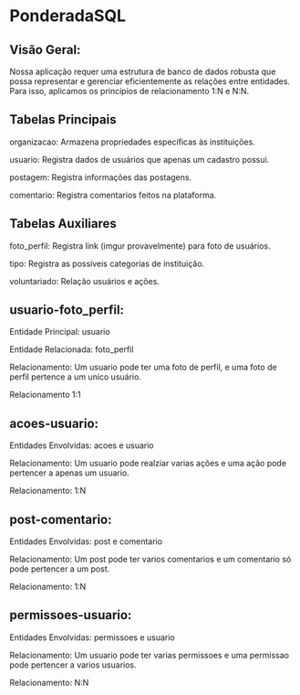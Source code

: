 # PonderadaSQL
## Visão Geral:
Nossa aplicação requer uma estrutura de banco de dados robusta que possa representar e gerenciar eficientemente as relações entre entidades. Para isso, aplicamos os princípios de relacionamento 1:N e N:N.

## Tabelas Principais
organizacao: Armazena propriedades específicas às instituições.

usuario: Registra dados de usuários que apenas um cadastro possui.

postagem: Registra informações das postagens.

comentario: Registra comentarios feitos na plataforma.


## Tabelas Auxiliares

foto_perfil: Registra link (imgur provavelmente) para foto de usuários.

tipo: Registra as possíveis categorias de instituição.

voluntariado: Relação usuários e ações.


## usuario-foto_perfil:

Entidade Principal: usuario

Entidade Relacionada: foto_perfil

Relacionamento: Um usuario pode ter uma foto de perfil, e uma foto de perfil pertence a um unico usuário.

Relacionamento 1:1

## acoes-usuario:

Entidades Envolvidas: acoes e usuario

Relacionamento: Um usuario pode realziar varias ações e uma ação pode pertencer a apenas um usuario.

Relacionamento: 1:N


## post-comentario:

Entidades Envolvidas: post e comentario

Relacionamento: Um post pode ter varios comentarios e um comentario só pode pertencer a um post.

Relacionamento: 1:N

## permissoes-usuario:

Entidades Envolvidas: permissoes e usuario

Relacionamento: Um usuario pode ter varias permissoes e uma permissao pode pertencer a varios usuarios.

Relacionamento: N:N
